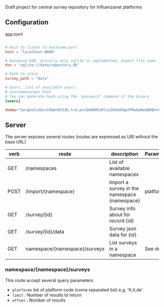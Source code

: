 Draft project for central survey repository for Influenzanet platforms

## Configuration

app.toml
```toml

# Host to listen to hostname:port
host = "localhost:8080"

# Database DSN, actually only sqlite is implemented, expect file name
dsn = "sqlite://data/repostory.db"

# Path to store 
survey_path = "data"

# Users, list of available users
# username=argon hash
# You can generate hash using the 'password' command of the binary
[users] 

dummy="$argon2id$v=19$m=65536,t=4,p=1$dA80h2Dl1u20SmdOqptPHw$eWwdQ0Qn+b8goFJ8xUB0P2RKPRTNu5+pzMxFLQ5rxvA"
```

## Server

The server exposes several routes (routes are expressed as URI without the base URL)

| verb |route                             |  description                                 | Parameters  |
|------|----------------------------------|----------------------------------------------| ----------- |
| GET  | /namespaces                      | List of available namespaces                 |             |
| POST | /import/{namespace}              | Import a survey in the namespace {namespace} | platform    |
| GET  | /survey/{id}                     | Survey info about for record {id}            |             |
| GET  | /survey/{id}/data                | Survey json data for {id}                    |             |
| GET  | namespace/{namespace}/surveys    | List surveys in a namespace                  | See details |

### namespace/{namespace}/surveys

This route accept several query parameters

- `platforms` list of platform code (coma separated list) e.g. 'fr,it,de'
- `limit`  : Number of results to return
- `offset` : Nomber of results
